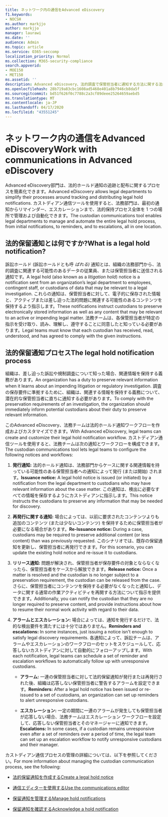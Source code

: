 ```yaml
---
title: ネットワーク内の通信をAdvanced eDiscovery
f1.keywords:
- NOCSH
ms.author: markjjo
author: markjjo
manager: laurawi
ms.date: ''
audience: Admin
ms.topic: article
ms.service: O365-seccomp
localization_priority: Normal
ms.collection: M365-security-compliance
search.appverid:
- MOE150
- MET150
ms.assetid: ''
description: Advanced eDiscovery、法的調査で保管担当者に通知する方法に関する法的ホールド通知ワークフローを簡単に管理できます。
ms.openlocfilehash: 28b719a83cbc1608ad5468e401a8b7946cb8da5f
ms.sourcegitcommit: bd51f626f0c7788c2a3cf89deee25264659aebd5
ms.translationtype: MT
ms.contentlocale: ja-JP
ms.lasthandoff: 04/17/2020
ms.locfileid: "43551245"
---
```

# <a name="work-with-communications-in-advanced-ediscovery"></a><span data-ttu-id="a4cd1-103">ネットワーク内の通信をAdvanced eDiscovery</span><span class="sxs-lookup"><span data-stu-id="a4cd1-103">Work with communications in Advanced eDiscovery</span></span>

<span data-ttu-id="a4cd1-104">Advanced eDiscovery部門は、法的ホールド通知の追跡と配布に関するプロセスを簡素化できます。</span><span class="sxs-lookup"><span data-stu-id="a4cd1-104">Advanced eDiscovery allows legal departments to simplify their processes around tracking and distributing legal hold notifications.</span></span> <span data-ttu-id="a4cd1-105">カストディアン通信ツールを使用すると、法務部門は、最初の通知からリマインダー、エスカレーションまで、法的保持プロセス全体を 1 つの場所で管理および自動化できます。</span><span class="sxs-lookup"><span data-stu-id="a4cd1-105">The custodian communications tool enables legal departments to manage and automate the entire legal hold process, from initial notifications, to reminders, and to escalations, all in one location.</span></span>

## <a name="what-is-a-legal-hold-notification"></a><span data-ttu-id="a4cd1-106">法的保留通知とは何ですか?</span><span class="sxs-lookup"><span data-stu-id="a4cd1-106">What is a legal hold notification?</span></span>

<span data-ttu-id="a4cd1-107">訴訟ホールド (訴訟ホールドとも呼 *ばれる)* 通知とは、組織の法務部門から、法的調査に関連する可能性のあるデータの従業員、または保管担当者に送信される通知です。</span><span class="sxs-lookup"><span data-stu-id="a4cd1-107">A legal hold (also known as a *litigation hold*) notice is a notification sent from an organization’s legal department to employees, contingent staff, or custodians of data that may be relevant to a legal investigation.</span></span> <span data-ttu-id="a4cd1-108">これらの通知は、保管担当者に対して、電子的に保存された情報と、アクティブまたは差し迫った法的問題に関連する可能性のあるコンテンツを保持するよう指示します。</span><span class="sxs-lookup"><span data-stu-id="a4cd1-108">These notifications instruct custodians to preserve electronically stored information as well as any content that may be relevant to an active or impending legal matter.</span></span> <span data-ttu-id="a4cd1-109">法務チームは、各保管担当者が特定の指示を受け取り、読み、理解し、遵守することに同意したと知っている必要があります。</span><span class="sxs-lookup"><span data-stu-id="a4cd1-109">Legal teams must know that each custodian has received, read, understood, and has agreed to comply with the given instructions.</span></span>

## <a name="the-legal-hold-notification-process"></a><span data-ttu-id="a4cd1-110">法的保留通知プロセス</span><span class="sxs-lookup"><span data-stu-id="a4cd1-110">The legal hold notification process</span></span>

<span data-ttu-id="a4cd1-111">組織は、差し迫った訴訟や規制調査について知った場合、関連情報を保持する義務があります。</span><span class="sxs-lookup"><span data-stu-id="a4cd1-111">An organization has a duty to preserve relevant information when it learns about an impending litigation or regulatory investigation.</span></span> <span data-ttu-id="a4cd1-112">調査の保存要件に準拠するために、組織は、関連する情報を保持する義務について、潜在的な保管担当者に直ちに通知する必要があります。</span><span class="sxs-lookup"><span data-stu-id="a4cd1-112">To comply with the preservation requirements of an investigation, the organization should immediately inform potential custodians about their duty to preserve relevant information.</span></span>

<span data-ttu-id="a4cd1-113">このAdvanced eDiscovery、法務チームは法的ホールド通知ワークフローを作成およびカスタマイズできます。</span><span class="sxs-lookup"><span data-stu-id="a4cd1-113">With Advanced eDiscovery, legal teams can create and customize their legal hold notification workflow.</span></span> <span data-ttu-id="a4cd1-114">カストディアン通信ツールを使用すると、法務チームは次の通知とワークフローを構成できます。</span><span class="sxs-lookup"><span data-stu-id="a4cd1-114">The custodian communications tool lets legal teams to configure the following notices and workflows:</span></span>

1. <span data-ttu-id="a4cd1-115">**発行通知:** 法的ホールド通知は、法務部門からケースに関する関連情報を持っている可能性のある保管担当者への通知によって発行 (または開始) されます。</span><span class="sxs-lookup"><span data-stu-id="a4cd1-115">**Issuance notice:** A legal hold notice is issued (or initiated) by a notification from the legal department to custodians who may have relevant information about the case matter.</span></span> <span data-ttu-id="a4cd1-116">この通知は、検出に必要なすべての情報を保存するようにカストディアンに指示します。</span><span class="sxs-lookup"><span data-stu-id="a4cd1-116">This notice instructs the custodians to preserve any information that may be needed for discovery.</span></span>

2. <span data-ttu-id="a4cd1-117">**再発行に関する通知:** 場合によっては、以前に要求されたコンテンツよりも追加のコンテンツ (または少ないコンテンツ) を保持するために保管担当者が必要になる場合があります。</span><span class="sxs-lookup"><span data-stu-id="a4cd1-117">**Re-Issuance notice:** During a case, custodians may be required to preserve additional content (or less content) than was previously requested.</span></span> <span data-ttu-id="a4cd1-118">このシナリオでは、既存の保留通知を更新し、保管担当者に再発行できます。</span><span class="sxs-lookup"><span data-stu-id="a4cd1-118">For this scenario, you can update the existing hold notice and re-issue it to custodians.</span></span>

3. <span data-ttu-id="a4cd1-119">**リリース通知:** 問題が解決され、保管担当者が保存要件の対象とならなくなったら、保管担当者をケースから解放できます。</span><span class="sxs-lookup"><span data-stu-id="a4cd1-119">**Release notice:** Once a matter is resolved and the custodian is no longer subject to a preservation requirement, the custodian can be released from the case.</span></span> <span data-ttu-id="a4cd1-120">さらに、保管担当者にコンテンツを保持する必要がなくなったと通知し、データに関する通常の作業アクティビティを再開する方法について指示を提供できます。</span><span class="sxs-lookup"><span data-stu-id="a4cd1-120">Additionally, you can notify the custodian that they are no longer required to preserve content, and provide instructions about how to resume their normal work activity with regard to their data.</span></span>

4. <span data-ttu-id="a4cd1-121">**アラームとエスカレーション:** 場合によっては、通知を発行するだけで、法的な検出要件を満たすには十分ではありません。</span><span class="sxs-lookup"><span data-stu-id="a4cd1-121">**Reminders and escalations:** In some instances, just issuing a notice isn't enough to satisfy legal discovery requirements.</span></span> <span data-ttu-id="a4cd1-122">各通知によって、訴訟チームは、アラームやエスカレーションのワークフローのセットをスケジュールして、応答しないカストディアンに対して自動的にフォローアップします。</span><span class="sxs-lookup"><span data-stu-id="a4cd1-122">With each notification, legal teams can schedule a set of reminder and escalation workflows to automatically follow up with unresponsive custodians.</span></span>

   - <span data-ttu-id="a4cd1-123">**アラーム:** 一連の保管担当者に対して法的保留通知が発行または再発行された後、組織は応答しない保管担当者に警告するアラームを設定できます。</span><span class="sxs-lookup"><span data-stu-id="a4cd1-123">**Reminders:** After a legal hold notice has been issued or re-issued to a set of custodians, an organization can set up reminders to alert unresponsive custodians.</span></span>

   - <span data-ttu-id="a4cd1-124">**エスカレーション:** 一定の期間に一連のアラームが発生しても保管担当者が応答しない場合、法務チームはエスカレーション ワークフローを設定して、応答しない保管担当者とそのマネージャーに通知できます。</span><span class="sxs-lookup"><span data-stu-id="a4cd1-124">**Escalations:** In some cases, if a custodian remains unresponsive even after a set of reminders over a period of time, the legal team can set up an escalation workflow to notify unresponsive custodians and their manager.</span></span>

<span data-ttu-id="a4cd1-125">カストディアン通信プロセスの管理の詳細については、以下を参照してください。</span><span class="sxs-lookup"><span data-stu-id="a4cd1-125">For more information about managing the custodian communication process, see the following:</span></span> 

- [<span data-ttu-id="a4cd1-126">法的保留通知を作成する</span><span class="sxs-lookup"><span data-stu-id="a4cd1-126">Create a legal hold notice</span></span>](create-hold-notification.md)

- [<span data-ttu-id="a4cd1-127">通信エディターを使用する</span><span class="sxs-lookup"><span data-stu-id="a4cd1-127">Use the communications editor</span></span>](using-communications-editor.md)

- [<span data-ttu-id="a4cd1-128">保留通知を管理する</span><span class="sxs-lookup"><span data-stu-id="a4cd1-128">Manage hold notifications</span></span>](manage-hold-notification.md)

- [<span data-ttu-id="a4cd1-129">保留通知を確認する</span><span class="sxs-lookup"><span data-stu-id="a4cd1-129">Acknowledge a hold notification</span></span>](acknowledge-hold-notification.md)